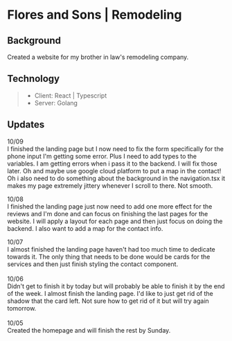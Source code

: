 # Flores and Sons | Remodeling

## Background
Created a website for my brother in law's remodeling company. 

## Technology
>- Client: React | Typescript
>- Server: Golang

## Updates
10/09 <br>
I finished the landing page but I now need to fix the form specifically for the 
phone input I'm getting some error. Plus I need to add types to the variables. I am getting errors 
when i pass it to the backend. I will fix those later. Oh and maybe use google cloud platform to put 
a map in the contact! Oh i also need to do something about the background in the navigation.tsx it makes 
my page extremely jittery whenever I scroll to there. Not smooth. 
<br>

10/08 <br>
I finished the landing page just now need to add one more effect for the reviews
and I'm done and can focus on finishing the last pages for the website. I will apply a layout for each
page and then just focus on doing the backend. I also want to add a map for the contact info.

10/07 <br>
I almost finished the landing page haven't had too much time to dedicate 
towards it. The only thing that needs to be done would be cards for the services
and then just finish styling the contact component.
<br>
<br>
10/06 <br>
Didn't get to finish it by today but will probably be able to finish it by the end of the week. 
I almost finish the landing page. I'd like to just get rid of the shadow that the card left. 
Not sure how to get rid of it but will try again tomorrow.
<br> <br>
10/05 <br>
Created the homepage and will finish the rest by Sunday. 
